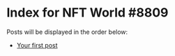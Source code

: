 # Index for NFT World #8809
Posts will be displayed in the order below:

- [Your first post](./001-first.md)

